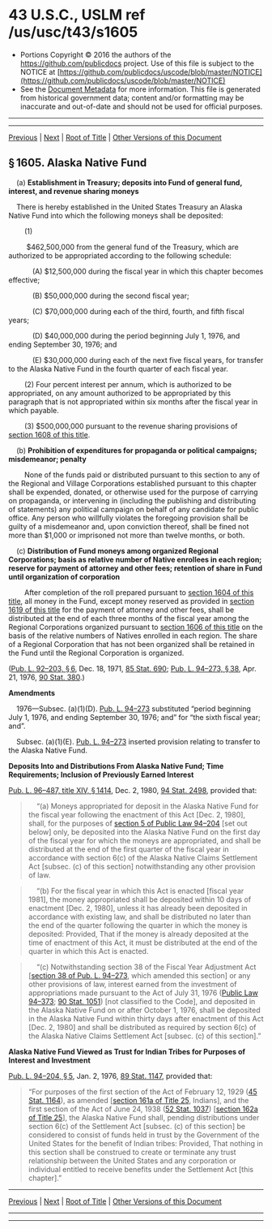 ---
---

# 43 U.S.C., USLM ref /us/usc/t43/s1605

* Portions Copyright © 2016 the authors of the https://github.com/publicdocs project.
  Use of this file is subject to the NOTICE at [https://github.com/publicdocs/uscode/blob/master/NOTICE](https://github.com/publicdocs/uscode/blob/master/NOTICE)
* See the [Document Metadata](././../../../..//README.md) for more information.
  This file is generated from historical government data; content and/or formatting may be inaccurate and out-of-date and should not be used for official purposes.

----------
----------

[Previous](./../../../..//us/usc/t43/ch33/m__us_usc_t43_s1604.md) | [Next](./../../../..//us/usc/t43/ch33/m__us_usc_t43_s1606.md) | [Root of Title](./../../../../) | [Other Versions of this Document](https://publicdocs.github.io/go/links?ns=uslm&ref=%2Fus%2Fusc%2Ft43%2Fs1605)

## § 1605. Alaska Native Fund

    (a) __Establishment in Treasury; deposits into Fund of general fund, interest, and revenue sharing moneys__ 

    There is hereby established in the United States Treasury an Alaska Native Fund into which the following moneys shall be deposited:

        (1)

         $462,500,000 from the general fund of the Treasury, which are authorized to be appropriated according to the following schedule:

            (A) $12,500,000 during the fiscal year in which this chapter becomes effective;

            (B) $50,000,000 during the second fiscal year;

            (C) $70,000,000 during each of the third, fourth, and fifth fiscal years;

            (D) $40,000,000 during the period beginning July 1, 1976, and ending September 30, 1976; and

            (E) $30,000,000 during each of the next five fiscal years, for transfer to the Alaska Native Fund in the fourth quarter of each fiscal year.

        (2) Four percent interest per annum, which is authorized to be appropriated, on any amount authorized to be appropriated by this paragraph that is not appropriated within six months after the fiscal year in which payable.

        (3) $500,000,000 pursuant to the revenue sharing provisions of [section 1608 of this title][/us/usc/t43/s1608].

    (b) __Prohibition of expenditures for propaganda or political campaigns; misdemeanor; penalty__ 

        None of the funds paid or distributed pursuant to this section to any of the Regional and Village Corporations established pursuant to this chapter shall be expended, donated, or otherwise used for the purpose of carrying on propaganda, or intervening in (including the publishing and distributing of statements) any political campaign on behalf of any candidate for public office. Any person who willfully violates the foregoing provision shall be guilty of a misdemeanor and, upon conviction thereof, shall be fined not more than $1,000 or imprisoned not more than twelve months, or both.

    (c) __Distribution of Fund moneys among organized Regional Corporations; basis as relative number of Native enrollees in each region; reserve for payment of attorney and other fees; retention of share in Fund until organization of corporation__ 

        After completion of the roll prepared pursuant to [section 1604 of this title][/us/usc/t43/s1604], all money in the Fund, except money reserved as provided in [section 1619 of this title][/us/usc/t43/s1619] for the payment of attorney and other fees, shall be distributed at the end of each three months of the fiscal year among the Regional Corporations organized pursuant to [section 1606 of this title][/us/usc/t43/s1606] on the basis of the relative numbers of Natives enrolled in each region. The share of a Regional Corporation that has not been organized shall be retained in the Fund until the Regional Corporation is organized.

([Pub. L. 92–203, § 6][/us/pl/92/203/s6], Dec. 18, 1971, [85 Stat. 690][/us/stat/85/690]; [Pub. L. 94–273, § 38][/us/pl/94/273/s38], Apr. 21, 1976, [90 Stat. 380][/us/stat/90/380].)

 __Amendments__ 

    1976—Subsec. (a)(1)(D). [Pub. L. 94–273][/us/pl/94/273] substituted “period beginning July 1, 1976, and ending September 30, 1976; and” for “the sixth fiscal year; and”.

    Subsec. (a)(1)(E). [Pub. L. 94–273][/us/pl/94/273] inserted provision relating to transfer to the Alaska Native Fund.

 __Deposits Into and Distributions From Alaska Native Fund; Time Requirements; Inclusion of Previously Earned Interest__ 

[Pub. L. 96–487, title XIV, § 1414][/us/pl/96/487/s1414], Dec. 2, 1980, [94 Stat. 2498][/us/stat/94/2498], provided that:

>     “(a) Moneys appropriated for deposit in the Alaska Native Fund for the fiscal year following the enactment of this Act \[Dec. 2, 1980\], shall, for the purposes of [section 5 of Public Law 94–204][/us/pl/94/204/s5] \[set out below\] only, be deposited into the Alaska Native Fund on the first day of the fiscal year for which the moneys are appropriated, and shall be distributed at the end of the first quarter of the fiscal year in accordance with section 6(c) of the Alaska Native Claims Settlement Act \[subsec. (c) of this section\] notwithstanding any other provision of law.

>     “(b) For the fiscal year in which this Act is enacted \[fiscal year 1981\], the money appropriated shall be deposited within 10 days of enactment \[Dec. 2, 1980\], unless it has already been deposited in accordance with existing law, and shall be distributed no later than the end of the quarter following the quarter in which the money is deposited: Provided, That if the money is already deposited at the time of enactment of this Act, it must be distributed at the end of the quarter in which this Act is enacted.

>     “(c) Notwithstanding section 38 of the Fiscal Year Adjustment Act \[[section 38 of Pub. L. 94–273][/us/pl/94/273/s38], which amended this section\] or any other provisions of law, interest earned from the investment of appropriations made pursuant to the Act of July 31, 1976 ([Public Law 94–373][/us/pl/94/373]; [90 Stat. 1051][/us/stat/90/1051]) \[not classified to the Code\], and deposited in the Alaska Native Fund on or after October 1, 1976, shall be deposited in the Alaska Native Fund within thirty days after enactment of this Act \[Dec. 2, 1980\] and shall be distributed as required by section 6(c) of the Alaska Native Claims Settlement Act \[subsec. (c) of this section\].”

 __Alaska Native Fund Viewed as Trust for Indian Tribes for Purposes of Interest and Investment__ 

[Pub. L. 94–204, § 5][/us/pl/94/204/s5], Jan. 2, 1976, [89 Stat. 1147][/us/stat/89/1147], provided that: 

> “For purposes of the first section of the Act of February 12, 1929 ([45 Stat. 1164][/us/stat/45/1164]), as amended \[[section 161a of Title 25][/us/usc/t25/s161a], Indians\], and the first section of the Act of June 24, 1938 ([52 Stat. 1037][/us/stat/52/1037]) \[[section 162a of Title 25][/us/usc/t25/s162a]\], the Alaska Native Fund shall, pending distributions under section 6(c) of the Settlement Act \[subsec. (c) of this section\] be considered to consist of funds held in trust by the Government of the United States for the benefit of Indian tribes: Provided, That nothing in this section shall be construed to create or terminate any trust relationship between the United States and any corporation or individual entitled to receive benefits under the Settlement Act \[this chapter\].”

----------

[Previous](./../../../..//us/usc/t43/ch33/m__us_usc_t43_s1604.md) | [Next](./../../../..//us/usc/t43/ch33/m__us_usc_t43_s1606.md) | [Root of Title](./../../../../) | [Other Versions of this Document](https://publicdocs.github.io/go/links?ns=uslm&ref=%2Fus%2Fusc%2Ft43%2Fs1605)

----------
----------

[/us/usc/t43/s1608]: https://publicdocs.github.io/go/links?ns=uslm&ref=%2Fus%2Fusc%2Ft43%2Fs1608
[/us/usc/t43/s1604]: https://publicdocs.github.io/go/links?ns=uslm&ref=%2Fus%2Fusc%2Ft43%2Fs1604
[/us/usc/t43/s1619]: https://publicdocs.github.io/go/links?ns=uslm&ref=%2Fus%2Fusc%2Ft43%2Fs1619
[/us/usc/t43/s1606]: https://publicdocs.github.io/go/links?ns=uslm&ref=%2Fus%2Fusc%2Ft43%2Fs1606
[/us/pl/92/203/s6]: https://publicdocs.github.io/go/links?ns=uslm&ref=%2Fus%2Fpl%2F92%2F203%2Fs6
[/us/stat/85/690]: https://publicdocs.github.io/go/links?ns=uslm&ref=%2Fus%2Fstat%2F85%2F690
[/us/pl/94/273/s38]: https://publicdocs.github.io/go/links?ns=uslm&ref=%2Fus%2Fpl%2F94%2F273%2Fs38
[/us/stat/90/380]: https://publicdocs.github.io/go/links?ns=uslm&ref=%2Fus%2Fstat%2F90%2F380
[/us/pl/94/273]: https://publicdocs.github.io/go/links?ns=uslm&ref=%2Fus%2Fpl%2F94%2F273
[/us/pl/94/273]: https://publicdocs.github.io/go/links?ns=uslm&ref=%2Fus%2Fpl%2F94%2F273
[/us/pl/96/487/s1414]: https://publicdocs.github.io/go/links?ns=uslm&ref=%2Fus%2Fpl%2F96%2F487%2Fs1414
[/us/stat/94/2498]: https://publicdocs.github.io/go/links?ns=uslm&ref=%2Fus%2Fstat%2F94%2F2498
[/us/pl/94/204/s5]: https://publicdocs.github.io/go/links?ns=uslm&ref=%2Fus%2Fpl%2F94%2F204%2Fs5
[/us/pl/94/273/s38]: https://publicdocs.github.io/go/links?ns=uslm&ref=%2Fus%2Fpl%2F94%2F273%2Fs38
[/us/pl/94/373]: https://publicdocs.github.io/go/links?ns=uslm&ref=%2Fus%2Fpl%2F94%2F373
[/us/stat/90/1051]: https://publicdocs.github.io/go/links?ns=uslm&ref=%2Fus%2Fstat%2F90%2F1051
[/us/pl/94/204/s5]: https://publicdocs.github.io/go/links?ns=uslm&ref=%2Fus%2Fpl%2F94%2F204%2Fs5
[/us/stat/89/1147]: https://publicdocs.github.io/go/links?ns=uslm&ref=%2Fus%2Fstat%2F89%2F1147
[/us/stat/45/1164]: https://publicdocs.github.io/go/links?ns=uslm&ref=%2Fus%2Fstat%2F45%2F1164
[/us/usc/t25/s161a]: https://publicdocs.github.io/go/links?ns=uslm&ref=%2Fus%2Fusc%2Ft25%2Fs161a
[/us/stat/52/1037]: https://publicdocs.github.io/go/links?ns=uslm&ref=%2Fus%2Fstat%2F52%2F1037
[/us/usc/t25/s162a]: https://publicdocs.github.io/go/links?ns=uslm&ref=%2Fus%2Fusc%2Ft25%2Fs162a


